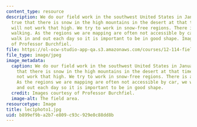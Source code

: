 ```yaml
---
content_type: resource
description: We do our field work in the southwest United States in January. It is
  true that there is snow in the high mountains in the desert at that time but we
  will not work that high. We try to work in snow-free regions. There is a lot of
  walking. As the regions we are mapping are often not accessible by car, we will
  walk in and out each day so it is important to be in good shape. Images courtesy
  of Professor Burchfiel.
file: https://ol-ocw-studio-app-qa.s3.amazonaws.com/courses/12-114-field-geology-i-fall-2005/b899ef9ba2b7e809c93c929e0c88dd8b_lec1photo1.jpg
file_type: image/jpeg
image_metadata:
  caption: We do our field work in the southwest United States in January. It is true
    that there is snow in the high mountains in the desert at that time but we will
    not work that high. We try to work in snow-free regions. There is a lot of walking.
    As the regions we are mapping are often not accessible by car, we will walk in
    and out each day so it is important to be in good shape.
  credit: Images courtesy of Professor Burchfiel.
  image-alt: The field area.
resourcetype: Image
title: lec1photo1.jpg
uid: b899ef9b-a2b7-e809-c93c-929e0c88dd8b
---
```

